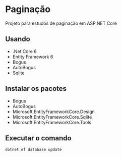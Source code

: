 # Paginação
Projeto para estudos de paginação em ASP.NET Core

## Usando

- .Net Core 6
- Entity Framework 6
- Bogus
- AutoBogus
- Sqlite

## Instalar os pacotes

- Bogus
- AutoBogus
- Microsoft.EntityFrameworkCore.Design
- Microsoft.EntityFrameworkCore.Sqlite
- Microsoft.EntityFrameworkCore.Tools

## Executar o comando

```dotnet ef database update```
